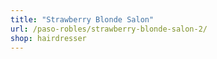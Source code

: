 ```yaml
---
title: "Strawberry Blonde Salon"
url: /paso-robles/strawberry-blonde-salon-2/
shop: hairdresser
---
```

